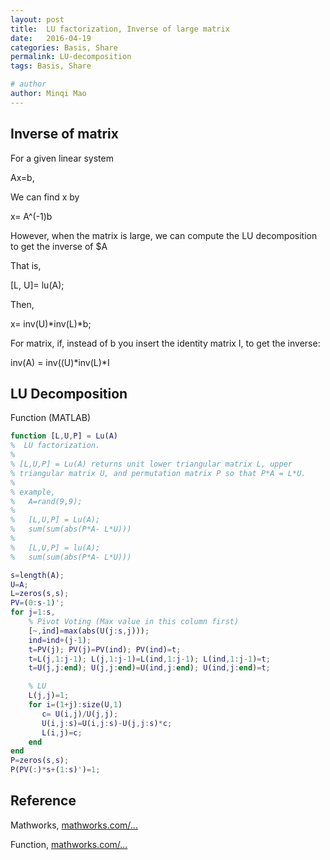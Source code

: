 ```yaml
---
layout: post
title:  LU factorization, Inverse of large matrix
date:   2016-04-19
categories: Basis, Share
permalink: LU-decomposition
tags: Basis, Share

# author
author: Minqi Mao
---
```


## Inverse of matrix

For a given linear system 

Ax=b,

We can find x by

x= A^(-1)b

However, when the matrix is large, we can compute the LU decomposition to get the inverse of $A

That is,

[L, U]= lu(A);

Then,

x= inv(U)*inv(L)*b;

For matrix, if, instead of b you insert the identity matrix I,
to get the inverse:

inv(A) = inv((U)*inv(L)*I

## LU Decomposition

Function (MATLAB)

```matlab
function [L,U,P] = Lu(A)
%  LU factorization.
%   
% [L,U,P] = Lu(A) returns unit lower triangular matrix L, upper
% triangular matrix U, and permutation matrix P so that P*A = L*U.
%
% example,
%   A=rand(9,9);
%
%   [L,U,P] = Lu(A);
%   sum(sum(abs(P*A- L*U)))
%   
%   [L,U,P] = lu(A);
%   sum(sum(abs(P*A- L*U)))

s=length(A);
U=A;
L=zeros(s,s);
PV=(0:s-1)';
for j=1:s,
    % Pivot Voting (Max value in this column first)
    [~,ind]=max(abs(U(j:s,j)));
    ind=ind+(j-1);
    t=PV(j); PV(j)=PV(ind); PV(ind)=t;
    t=L(j,1:j-1); L(j,1:j-1)=L(ind,1:j-1); L(ind,1:j-1)=t;
    t=U(j,j:end); U(j,j:end)=U(ind,j:end); U(ind,j:end)=t;

    % LU
    L(j,j)=1;
    for i=(1+j):size(U,1)
       c= U(i,j)/U(j,j);
       U(i,j:s)=U(i,j:s)-U(j,j:s)*c;
       L(i,j)=c;
    end
end
P=zeros(s,s);
P(PV(:)*s+(1:s)')=1;
```

## Reference

Mathworks, [mathworks.com/...](http://cn.mathworks.com/matlabcentral/newsreader/view_thread/19700)

Function, [mathworks.com/...](http://www.mathworks.com/matlabcentral/fileexchange/37459-matrix-inverse-using-lu-factorization/content/Lu.m)